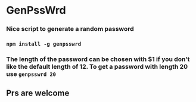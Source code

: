 # GenPssWrd

### Nice script to generate a random password
### `npm install -g genpsswrd`

### The length of the password can be chosen with $1 if you don't like the default length of 12. To get a password with length 20 use `genpsswrd 20`

## Prs are welcome